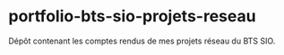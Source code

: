# portfolio-bts-sio-projets-reseau
Dépôt contenant les comptes rendus de mes projets réseau du BTS SIO.
